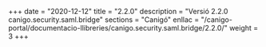 +++
date        = "2020-12-12"
title       = "2.2.0"
description = "Versió 2.2.0 canigo.security.saml.bridge"
sections    = "Canigó"
enllac		= "/canigo-portal/documentacio-llibreries/canigo.security.saml.bridge/2.2.0/"
weight		= 3
+++
